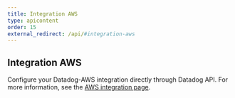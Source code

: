 ```yaml
---
title: Integration AWS
type: apicontent
order: 15
external_redirect: /api/#integration-aws
---
```


## Integration AWS

Configure your Datadog-AWS integration directly through Datadog API.
For more information, see the [AWS integration page][1].

[1]: /integrations/amazon_web_services/
